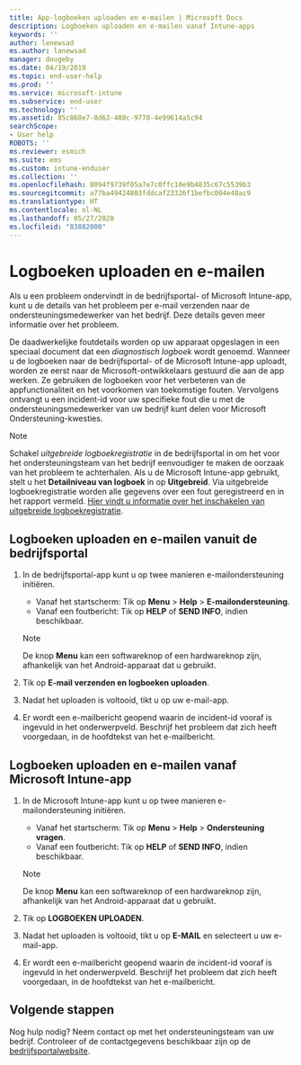 ```yaml
---
title: App-logboeken uploaden en e-mailen | Microsoft Docs
description: Logboeken uploaden en e-mailen vanaf Intune-apps
keywords: ''
author: lenewsad
ms.author: lanewsad
manager: dougeby
ms.date: 04/19/2019
ms.topic: end-user-help
ms.prod: ''
ms.service: microsoft-intune
ms.subservice: end-user
ms.technology: ''
ms.assetid: 85c868e7-8d63-480c-9770-4e99614a5c94
searchScope:
- User help
ROBOTS: ''
ms.reviewer: esmich
ms.suite: ems
ms.custom: intune-enduser
ms.collection: ''
ms.openlocfilehash: 8094f9739f05a7e7c0ffc10e9b4835c67c5539b3
ms.sourcegitcommit: a77ba49424803fddcaf23326f1befbc004e48ac9
ms.translationtype: HT
ms.contentlocale: nl-NL
ms.lasthandoff: 05/27/2020
ms.locfileid: "83882000"
---
```

# <a name="upload-and-email-logs"></a>Logboeken uploaden en e-mailen  

Als u een probleem ondervindt in de bedrijfsportal- of Microsoft Intune-app, kunt u de details van het probleem per e-mail verzenden naar de ondersteuningsmedewerker van het bedrijf. Deze details geven meer informatie over het probleem.  

De daadwerkelijke foutdetails worden op uw apparaat opgeslagen in een speciaal document dat een _diagnostisch logboek_ wordt genoemd. Wanneer u de logboeken naar de bedrijfsportal- of de Microsoft Intune-app uploadt, worden ze eerst naar de Microsoft-ontwikkelaars gestuurd die aan de app werken. Ze gebruiken de logboeken voor het verbeteren van de appfunctionaliteit en het voorkomen van toekomstige fouten. Vervolgens ontvangt u een incident-id voor uw specifieke fout die u met de ondersteuningsmedewerker van uw bedrijf kunt delen voor Microsoft Ondersteuning-kwesties.  

> [!Note]
> Schakel _uitgebreide logboekregistratie_ in de bedrijfsportal in om het voor het ondersteuningsteam van het bedrijf eenvoudiger te maken de oorzaak van het probleem te achterhalen. Als u de Microsoft Intune-app gebruikt, stelt u het **Detailniveau van logboek** in op **Uitgebreid**. Via uitgebreide logboekregistratie worden alle gegevens over een fout geregistreerd en in het rapport vermeld. [Hier vindt u informatie over het inschakelen van uitgebreide logboekregistratie](use-verbose-logging-to-help-your-it-administrator-fix-device-issues-android.md).  

## <a name="upload-and-email-logs-from-company-portal"></a>Logboeken uploaden en e-mailen vanuit de bedrijfsportal  

1. In de bedrijfsportal-app kunt u op twee manieren e-mailondersteuning initiëren.
    * Vanaf het startscherm: Tik op **Menu** > **Help** > **E-mailondersteuning**.  
    * Vanaf een foutbericht: Tik op **HELP** of **SEND INFO**, indien beschikbaar.  

    > [!NOTE]
    > De knop **Menu** kan een softwareknop of een hardwareknop zijn, afhankelijk van het Android-apparaat dat u gebruikt.  

3. Tik op **E-mail verzenden en logboeken uploaden**.  
4. Nadat het uploaden is voltooid, tikt u op uw e-mail-app. 
5. Er wordt een e-mailbericht geopend waarin de incident-id vooraf is ingevuld in het onderwerpveld. Beschrijf het probleem dat zich heeft voorgedaan, in de hoofdtekst van het e-mailbericht.    


## <a name="upload-and-email-logs-from-microsoft-intune-app"></a>Logboeken uploaden en e-mailen vanaf Microsoft Intune-app   

1. In de Microsoft Intune-app kunt u op twee manieren e-mailondersteuning initiëren.  
    * Vanaf het startscherm: Tik op **Menu** > **Help** > **Ondersteuning vragen**.  
    * Vanaf een foutbericht: Tik op **HELP** of **SEND INFO**, indien beschikbaar.  

    > [!NOTE]
    > De knop **Menu** kan een softwareknop of een hardwareknop zijn, afhankelijk van het Android-apparaat dat u gebruikt.

3. Tik op **LOGBOEKEN UPLOADEN**.  
4. Nadat het uploaden is voltooid, tikt u op **E-MAIL** en selecteert u uw e-mail-app.  
5. Er wordt een e-mailbericht geopend waarin de incident-id vooraf is ingevuld in het onderwerpveld. Beschrijf het probleem dat zich heeft voorgedaan, in de hoofdtekst van het e-mailbericht.  

## <a name="next-steps"></a>Volgende stappen  

Nog hulp nodig? Neem contact op met het ondersteuningsteam van uw bedrijf. Controleer of de contactgegevens beschikbaar zijn op de [bedrijfsportalwebsite](https://go.microsoft.com/fwlink/?linkid=2010980).
